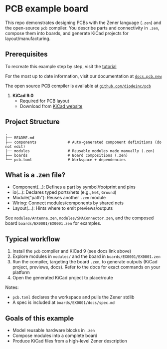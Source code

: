 # PCB example board

This repo demonstrates designing PCBs with the Zener language (`.zen`) and the open-source `pcb` compiler. You describe parts and connectivity in `.zen`, compose them into boards, and generate KiCad projects for layout/manufacturing.

## Prerequisites

To recreate this example step by step, visit the [tutorial](https://docs.pcb.new/pages/example)

For the most up to date information, visit our documentation at [`docs.pcb.new`](https://docs.pcb.new)

The open source PCB compiler is available at [`github.com/diodeinc/pcb`](https://github.com/diodeinc/pcb)

1. **KiCad 9.0**
   - Required for PCB layout
   - Download from [KiCad website](https://kicad.org/download)

## Project Structure

```
.
├── README.md
├── components              # Auto-generated component definitions (do not edit)
├── modules                 # Reusable modules made manually (.zen)
├── boards                  # Board compositions (.zen)
└── pcb.toml                # Workspace + dependencies
```

## What is a .zen file?

- Component(...): Defines a part by symbol/footprint and pins
- io(...): Declares typed ports/nets (e.g., `Net`, `Ground`)
- Module("path"): Reuses another `.zen` module
- Wiring: Connect modules/components by shared nets
- Layout(...): Hints where to emit previews/outputs

See `modules/Antenna.zen`, `modules/SMAConnector.zen`, and the composed board `boards/EX0001/EX0001.zen` for examples.

## Typical workflow

1. Install the `pcb` compiler and KiCad 9 (see docs link above)
2. Explore modules in `modules/` and the board in `boards/EX0001/EX0001.zen`
3. Run the compiler, targeting the board `.zen`, to generate outputs (KiCad project, previews, docs). Refer to the docs for exact commands on your platform
4. Open the generated KiCad project to place/route

Notes:
- `pcb.toml` declares the workspace and pulls the Zener stdlib
- A spec is included at `boards/EX0001/docs/spec.md`

## Goals of this example

- Model reusable hardware blocks in `.zen`
- Compose modules into a complete board
- Produce KiCad files from a high-level Zener description
